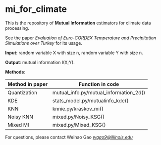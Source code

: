 # mi_for_climate
This is the repository of **Mutual Information** estimators for climate data processing. 

See the paper *Evaluation of Euro-CORDEX Temperature and Precipitation Simulations over Turkey* for its usage.

**Input**: random variable X with size n, random variable Y with size n.

**Output**: mutual information I(X;Y).

**Methods**:

| Method in paper  | Function in code |
| ------------- | ------------- |
| Quantization  | mutual_info.py/mutual_information_2d()  |
| KDE  | stats_model.py/mutualinfo_kde()  |
| KNN | knnie.py/kraskov_mi() |
| Noisy KNN | mixed.py/Noisy_KSG() |
| Mixed MI | mixed.py/Mixed_KSG() |

For questions, please contact Weihao Gao *wgao9@illinois.edu*
